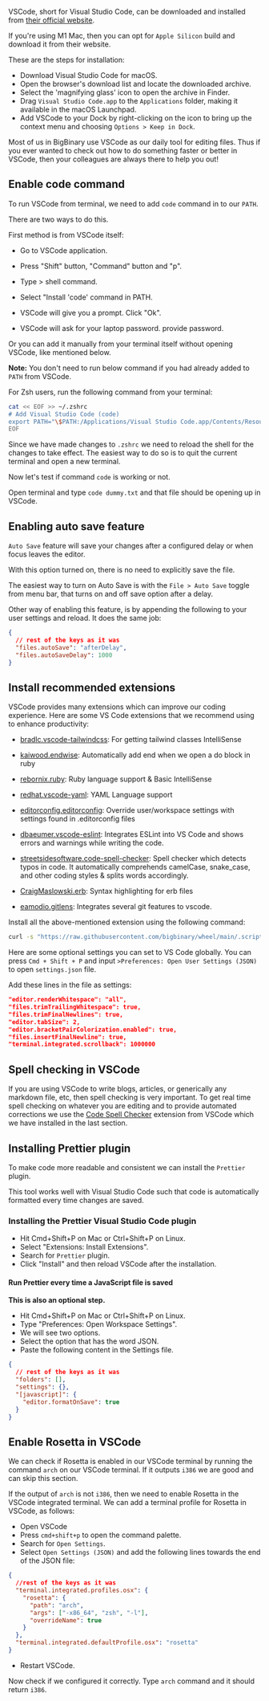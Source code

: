 VSCode, short for Visual Studio Code, can be downloaded and installed from
[their official website](https://code.visualstudio.com/download).

If you're using M1 Mac, then you can opt for `Apple Silicon` build and download
it from their website.

These are the steps for installation:

- Download Visual Studio Code for macOS.
- Open the browser's download list and locate the downloaded archive.
- Select the 'magnifying glass' icon to open the archive in Finder.
- Drag `Visual Studio Code.app` to the `Applications` folder, making it
  available in the macOS Launchpad.
- Add VSCode to your Dock by right-clicking on the icon to bring up the context
  menu and choosing `Options > Keep in Dock`.

Most of us in BigBinary use VSCode as our daily tool for editing files. Thus if
you ever wanted to check out how to do something faster or better in VSCode,
then your colleagues are always there to help you out!

## Enable code command

To run VSCode from terminal, we need to add `code` command in to our `PATH`.

There are two ways to do this.

First method is from VSCode itself:

- Go to VSCode application.

- Press "Shift" button, "Command" button and "p".

- Type > shell command.

- Select "Install 'code' command in PATH.

- VSCode will give you a prompt. Click "Ok".

- VSCode will ask for your laptop password. provide password.

Or you can add it manually from your terminal itself without opening VSCode,
like mentioned below.

**Note:** You don't need to run below command if you had already added to `PATH`
from VSCode.

For Zsh users, run the following command from your terminal:

```bash
cat << EOF >> ~/.zshrc
# Add Visual Studio Code (code)
export PATH="\$PATH:/Applications/Visual Studio Code.app/Contents/Resources/app/bin"
EOF
```

Since we have made changes to `.zshrc` we need to reload the shell for the
changes to take effect. The easiest way to do so is to quit the current terminal
and open a new terminal.

Now let's test if command `code` is working or not.

Open terminal and type `code dummy.txt` and that file should be opening up in
VSCode.

## Enabling auto save feature

`Auto Save` feature will save your changes after a configured delay or when
focus leaves the editor.

With this option turned on, there is no need to explicitly save the file.

The easiest way to turn on Auto Save is with the `File > Auto Save` toggle from
menu bar, that turns on and off save option after a delay.

Other way of enabling this feature, is by appending the following to your user
settings and reload. It does the same job:

```json
{
  // rest of the keys as it was
  "files.autoSave": "afterDelay",
  "files.autoSaveDelay": 1000
}
```

## Install recommended extensions

VSCode provides many extensions which can improve our coding experience. Here are some VS Code extensions that we recommend using to enhance productivity:

- [bradlc.vscode-tailwindcss](https://marketplace.visualstudio.com/items?itemName=bradlc.vscode-tailwindcss): For getting tailwind classes IntelliSense

- [kaiwood.endwise](https://marketplace.visualstudio.com/items?itemName=kaiwood.endwise): Automatically add end when we open a do block in ruby

- [rebornix.ruby](https://marketplace.visualstudio.com/items?itemName=rebornix.ruby): Ruby language support & Basic IntelliSense

- [redhat.vscode-yaml](https://marketplace.visualstudio.com/items?itemName=redhat.vscode-yaml): YAML Language support

- [editorconfig.editorconfig](https://marketplace.visualstudio.com/items?itemName=editorconfig.editorconfig): Override user/workspace settings with settings found in .editorconfig files

- [dbaeumer.vscode-eslint](https://marketplace.visualstudio.com/items?itemName=dbaeumer.vscode-eslint): Integrates ESLint into VS Code and shows errors and warnings while writing the code.

- [streetsidesoftware.code-spell-checker](https://marketplace.visualstudio.com/items?itemName=streetsidesoftware.code-spell-checker): Spell checker which detects typos in code. It automatically comprehends camelCase, snake_case, and other coding styles & splits words accordingly.

- [CraigMaslowski.erb](https://marketplace.visualstudio.com/items?itemName=CraigMaslowski.erb): Syntax highlighting for erb files

- [eamodio.gitlens](https://marketplace.visualstudio.com/items?itemName=CraigMaslowski.erb): Integrates several git features to vscode.

Install all the above-mentioned extension using the following command:

```bash
curl -s "https://raw.githubusercontent.com/bigbinary/wheel/main/.scripts/setup_vscode.sh" | ruby -
```

Here are some optional settings you can set to VS Code globally. You can press `Cmd + Shift + P` and input `>Preferences: Open User Settings (JSON)` to open `settings.json` file.

Add these lines in the file as settings:

```json
"editor.renderWhitespace": "all",
"files.trimTrailingWhitespace": true,
"files.trimFinalNewlines": true,
"editor.tabSize": 2,
"editor.bracketPairColorization.enabled": true,
"files.insertFinalNewline": true,
"terminal.integrated.scrollback": 1000000
```

## Spell checking in VSCode

If you are using VSCode to write blogs, articles, or generically any markdown
file, etc, then spell checking is very important. To get real time spell
checking on whatever you are editing and to provide automated corrections we use
the
[Code Spell Checker](https://marketplace.visualstudio.com/items?itemName=streetsidesoftware.code-spell-checker&utm_source=pocket_mylist)
extension from VSCode which we have installed in the last section.

## Installing Prettier plugin

To make code more readable and consistent we can install the `Prettier` plugin.

This tool works well with Visual Studio Code such that code is automatically
formatted every time changes are saved.

### Installing the Prettier Visual Studio Code plugin

- Hit Cmd+Shift+P on Mac or Ctrl+Shift+P on Linux.
- Select "Extensions: Install Extensions".
- Search for `Prettier` plugin.
- Click "Install" and then reload VSCode after the installation.

#### Run Prettier every time a JavaScript file is saved

**This is also an optional step.**

- Hit Cmd+Shift+P on Mac or Ctrl+Shift+P on Linux.
- Type "Preferences: Open Workspace Settings".
- We will see two options.
- Select the option that has the word JSON.
- Paste the following content in the Settings file.

```json
{
  // rest of the keys as it was
  "folders": [],
  "settings": {},
  "[javascript]": {
    "editor.formatOnSave": true
  }
}
```

## Enable Rosetta in VSCode

We can check if Rosetta is enabled in our VSCode terminal by running the command
`arch` on our VSCode terminal. If it outputs `i386` we are good and can skip
this section.

If the output of `arch` is not `i386`, then we need to enable Rosetta in the
VSCode integrated terminal. We can add a terminal profile for Rosetta in VSCode,
as follows:

- Open VSCode
- Press `cmd+shift+p` to open the command palette.
- Search for `Open Settings`.
- Select `Open Settings (JSON)` and add the following lines towards the end of
  the JSON file:

```json
{
  //rest of the keys as it was
  "terminal.integrated.profiles.osx": {
    "rosetta": {
      "path": "arch",
      "args": ["-x86_64", "zsh", "-l"],
      "overrideName": true
    }
  },
  "terminal.integrated.defaultProfile.osx": "rosetta"
}
```

- Restart VSCode.

Now check if we configured it correctly. Type `arch` command and it should
return `i386`.
